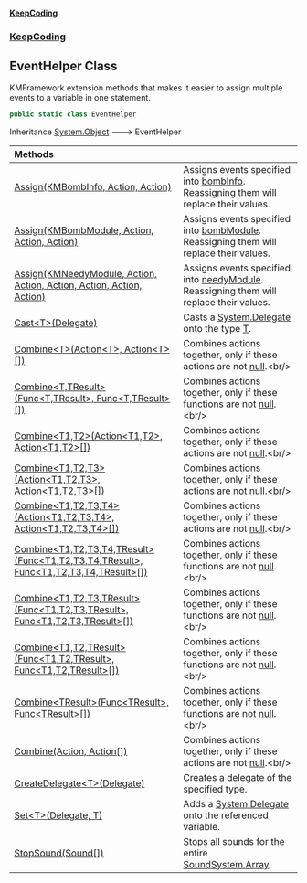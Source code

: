 #### [KeepCoding](index.md 'index')
### [KeepCoding](KeepCoding.md 'KeepCoding')
## EventHelper Class
KMFramework extension methods that makes it easier to assign multiple events to a variable in one statement.  
```csharp
public static class EventHelper
```

Inheritance [System.Object](https://docs.microsoft.com/en-us/dotnet/api/System.Object 'System.Object') &#129106; EventHelper  

| Methods | |
| :--- | :--- |
| [Assign(KMBombInfo, Action, Action)](KeepCoding_EventHelper_Assign(KMBombInfo_System_Action_System_Action).md 'KeepCoding.EventHelper.Assign(KMBombInfo, System.Action, System.Action)') | Assigns events specified into [bombInfo](KeepCoding_EventHelper_Assign(KMBombInfo_System_Action_System_Action).md#KeepCoding_EventHelper_Assign(KMBombInfo_System_Action_System_Action)_bombInfo 'KeepCoding.EventHelper.Assign(KMBombInfo, System.Action, System.Action).bombInfo'). Reassigning them will replace their values.<br/> |
| [Assign(KMBombModule, Action, Action, Action)](KeepCoding_EventHelper_Assign(KMBombModule_System_Action_System_Action_System_Action).md 'KeepCoding.EventHelper.Assign(KMBombModule, System.Action, System.Action, System.Action)') | Assigns events specified into [bombModule](KeepCoding_EventHelper_Assign(KMBombModule_System_Action_System_Action_System_Action).md#KeepCoding_EventHelper_Assign(KMBombModule_System_Action_System_Action_System_Action)_bombModule 'KeepCoding.EventHelper.Assign(KMBombModule, System.Action, System.Action, System.Action).bombModule'). Reassigning them will replace their values.<br/> |
| [Assign(KMNeedyModule, Action, Action, Action, Action, Action, Action)](KeepCoding_EventHelper_Assign(KMNeedyModule_System_Action_System_Action_System_Action_System_Action_System_Action_System_Action).md 'KeepCoding.EventHelper.Assign(KMNeedyModule, System.Action, System.Action, System.Action, System.Action, System.Action, System.Action)') | Assigns events specified into [needyModule](KeepCoding_EventHelper_Assign(KMNeedyModule_System_Action_System_Action_System_Action_System_Action_System_Action_System_Action).md#KeepCoding_EventHelper_Assign(KMNeedyModule_System_Action_System_Action_System_Action_System_Action_System_Action_System_Action)_needyModule 'KeepCoding.EventHelper.Assign(KMNeedyModule, System.Action, System.Action, System.Action, System.Action, System.Action, System.Action).needyModule'). Reassigning them will replace their values.<br/> |
| [Cast&lt;T&gt;(Delegate)](KeepCoding_EventHelper_Cast_T_(System_Delegate).md 'KeepCoding.EventHelper.Cast&lt;T&gt;(System.Delegate)') | Casts a [System.Delegate](https://docs.microsoft.com/en-us/dotnet/api/System.Delegate 'System.Delegate') onto the type [T](KeepCoding_EventHelper_Cast_T_(System_Delegate).md#KeepCoding_EventHelper_Cast_T_(System_Delegate)_T 'KeepCoding.EventHelper.Cast&lt;T&gt;(System.Delegate).T').<br/> |
| [Combine&lt;T&gt;(Action&lt;T&gt;, Action&lt;T&gt;[])](KeepCoding_EventHelper_Combine_T_(System_Action_T__System_Action_T___).md 'KeepCoding.EventHelper.Combine&lt;T&gt;(System.Action&lt;T&gt;, System.Action&lt;T&gt;[])') | Combines actions together, only if these actions are not [null](https://docs.microsoft.com/en-us/dotnet/csharp/language-reference/keywords/null 'https://docs.microsoft.com/en-us/dotnet/csharp/language-reference/keywords/null').<br/> |
| [Combine&lt;T,TResult&gt;(Func&lt;T,TResult&gt;, Func&lt;T,TResult&gt;[])](KeepCoding_EventHelper_Combine_T_TResult_(System_Func_T_TResult__System_Func_T_TResult___).md 'KeepCoding.EventHelper.Combine&lt;T,TResult&gt;(System.Func&lt;T,TResult&gt;, System.Func&lt;T,TResult&gt;[])') | Combines actions together, only if these functions are not [null](https://docs.microsoft.com/en-us/dotnet/csharp/language-reference/keywords/null 'https://docs.microsoft.com/en-us/dotnet/csharp/language-reference/keywords/null').<br/> |
| [Combine&lt;T1,T2&gt;(Action&lt;T1,T2&gt;, Action&lt;T1,T2&gt;[])](KeepCoding_EventHelper_Combine_T1_T2_(System_Action_T1_T2__System_Action_T1_T2___).md 'KeepCoding.EventHelper.Combine&lt;T1,T2&gt;(System.Action&lt;T1,T2&gt;, System.Action&lt;T1,T2&gt;[])') | Combines actions together, only if these actions are not [null](https://docs.microsoft.com/en-us/dotnet/csharp/language-reference/keywords/null 'https://docs.microsoft.com/en-us/dotnet/csharp/language-reference/keywords/null').<br/> |
| [Combine&lt;T1,T2,T3&gt;(Action&lt;T1,T2,T3&gt;, Action&lt;T1,T2,T3&gt;[])](KeepCoding_EventHelper_Combine_T1_T2_T3_(System_Action_T1_T2_T3__System_Action_T1_T2_T3___).md 'KeepCoding.EventHelper.Combine&lt;T1,T2,T3&gt;(System.Action&lt;T1,T2,T3&gt;, System.Action&lt;T1,T2,T3&gt;[])') | Combines actions together, only if these actions are not [null](https://docs.microsoft.com/en-us/dotnet/csharp/language-reference/keywords/null 'https://docs.microsoft.com/en-us/dotnet/csharp/language-reference/keywords/null').<br/> |
| [Combine&lt;T1,T2,T3,T4&gt;(Action&lt;T1,T2,T3,T4&gt;, Action&lt;T1,T2,T3,T4&gt;[])](KeepCoding_EventHelper_Combine_T1_T2_T3_T4_(System_Action_T1_T2_T3_T4__System_Action_T1_T2_T3_T4___).md 'KeepCoding.EventHelper.Combine&lt;T1,T2,T3,T4&gt;(System.Action&lt;T1,T2,T3,T4&gt;, System.Action&lt;T1,T2,T3,T4&gt;[])') | Combines actions together, only if these actions are not [null](https://docs.microsoft.com/en-us/dotnet/csharp/language-reference/keywords/null 'https://docs.microsoft.com/en-us/dotnet/csharp/language-reference/keywords/null').<br/> |
| [Combine&lt;T1,T2,T3,T4,TResult&gt;(Func&lt;T1,T2,T3,T4,TResult&gt;, Func&lt;T1,T2,T3,T4,TResult&gt;[])](KeepCoding_EventHelper_Combine_T1_T2_T3_T4_TResult_(System_Func_T1_T2_T3_T4_TResult__System_Func_T1_T2_T3_T4_TResult___).md 'KeepCoding.EventHelper.Combine&lt;T1,T2,T3,T4,TResult&gt;(System.Func&lt;T1,T2,T3,T4,TResult&gt;, System.Func&lt;T1,T2,T3,T4,TResult&gt;[])') | Combines actions together, only if these functions are not [null](https://docs.microsoft.com/en-us/dotnet/csharp/language-reference/keywords/null 'https://docs.microsoft.com/en-us/dotnet/csharp/language-reference/keywords/null').<br/> |
| [Combine&lt;T1,T2,T3,TResult&gt;(Func&lt;T1,T2,T3,TResult&gt;, Func&lt;T1,T2,T3,TResult&gt;[])](KeepCoding_EventHelper_Combine_T1_T2_T3_TResult_(System_Func_T1_T2_T3_TResult__System_Func_T1_T2_T3_TResult___).md 'KeepCoding.EventHelper.Combine&lt;T1,T2,T3,TResult&gt;(System.Func&lt;T1,T2,T3,TResult&gt;, System.Func&lt;T1,T2,T3,TResult&gt;[])') | Combines actions together, only if these functions are not [null](https://docs.microsoft.com/en-us/dotnet/csharp/language-reference/keywords/null 'https://docs.microsoft.com/en-us/dotnet/csharp/language-reference/keywords/null').<br/> |
| [Combine&lt;T1,T2,TResult&gt;(Func&lt;T1,T2,TResult&gt;, Func&lt;T1,T2,TResult&gt;[])](KeepCoding_EventHelper_Combine_T1_T2_TResult_(System_Func_T1_T2_TResult__System_Func_T1_T2_TResult___).md 'KeepCoding.EventHelper.Combine&lt;T1,T2,TResult&gt;(System.Func&lt;T1,T2,TResult&gt;, System.Func&lt;T1,T2,TResult&gt;[])') | Combines actions together, only if these functions are not [null](https://docs.microsoft.com/en-us/dotnet/csharp/language-reference/keywords/null 'https://docs.microsoft.com/en-us/dotnet/csharp/language-reference/keywords/null').<br/> |
| [Combine&lt;TResult&gt;(Func&lt;TResult&gt;, Func&lt;TResult&gt;[])](KeepCoding_EventHelper_Combine_TResult_(System_Func_TResult__System_Func_TResult___).md 'KeepCoding.EventHelper.Combine&lt;TResult&gt;(System.Func&lt;TResult&gt;, System.Func&lt;TResult&gt;[])') | Combines actions together, only if these functions are not [null](https://docs.microsoft.com/en-us/dotnet/csharp/language-reference/keywords/null 'https://docs.microsoft.com/en-us/dotnet/csharp/language-reference/keywords/null').<br/> |
| [Combine(Action, Action[])](KeepCoding_EventHelper_Combine(System_Action_System_Action__).md 'KeepCoding.EventHelper.Combine(System.Action, System.Action[])') | Combines actions together, only if these actions are not [null](https://docs.microsoft.com/en-us/dotnet/csharp/language-reference/keywords/null 'https://docs.microsoft.com/en-us/dotnet/csharp/language-reference/keywords/null').<br/> |
| [CreateDelegate&lt;T&gt;(Delegate)](KeepCoding_EventHelper_CreateDelegate_T_(System_Delegate).md 'KeepCoding.EventHelper.CreateDelegate&lt;T&gt;(System.Delegate)') | Creates a delegate of the specified type.<br/> |
| [Set&lt;T&gt;(Delegate, T)](KeepCoding_EventHelper_Set_T_(System_Delegate_T).md 'KeepCoding.EventHelper.Set&lt;T&gt;(System.Delegate, T)') | Adds a [System.Delegate](https://docs.microsoft.com/en-us/dotnet/api/System.Delegate 'System.Delegate') onto the referenced variable.<br/> |
| [StopSound(Sound[])](KeepCoding_EventHelper_StopSound(KeepCoding_Sound__).md 'KeepCoding.EventHelper.StopSound(KeepCoding.Sound[])') | Stops all sounds for the entire [Sound](KeepCoding_Sound.md 'KeepCoding.Sound')[System.Array](https://docs.microsoft.com/en-us/dotnet/api/System.Array 'System.Array').<br/> |
